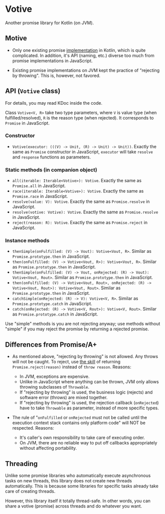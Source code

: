 # Votive

Another promise library for Kotlin (on JVM).

## Motive

- Only one existing promise [implementation](https://github.com/mplatvoet/kovenant) in Kotlin, which is quite complicated. In addition, it's API (naming, etc.) diverse too much from promise implementations in JavaScript.

- Existing promise implementations on JVM kept the practice of "rejecting by throwing". This is, however, not favored.

## API (`Votive` class)

For details, you may read KDoc inside the code.

Class `Votive<V, R>` take two type parameters, where `V` is value type (when fulfilled/resolved), `R` is the reason type (when rejected). It corresponds to `Promise` in JavaScript.

### Constructor

- `Votive(executor: (((V) -> Unit, (R) -> Unit) -> Unit))`. Exactly the same as `Promise` constructor in JavaScript, `executor` will take `resolve` and `response` functions as parameters.

### Static methods (in companion object)

- `all(iterable: Iterable<Votive>): Votive`. Exactly the same as `Promise.all` in JavaScript.
- `race(iterable: Iterable<Votive>): Votive`. Exactly the same as `Promise.race` in JavaScript.
- `resolve(value: V): Votive`. Exactly the same as `Promise.resolve` in JavaScript.
- `resolve(votive: Votive): Votive`. Exactly the same as `Promise.resolve` in JavaScript.
- `reject(reason: R): Votive`. Exactly the same as `Promise.reject` in JavaScript.

### Instance methods

- `thenSimple(onFulfilled: (V) -> Vout): Votive<Vout, R>`. Similar as `Promise.prototype.then` in JavaScript.
- `then(onFulfilled: (V) -> Votive<Vout, R>): Votive<Vout, R>`. Similar as `Promise.prototype.then` in JavaScript.
- `thenSimple(onFulfilled: (V) -> Vout, onRejected: (R) -> Vout): Votive<Vout, Rout>`. Similar as `Promise.prototype.then` in JavaScript.
- `then(onFulfilled: (V) -> Votive<Vout, Rout>, onRejected: (R) -> Votive<Vout, Rout>): Votive<Vout, Rout>`. Similar as `Promise.prototype.then` in JavaScript.
- `catchSimple(onRejected: (R) -> V): Votive<V, R>`. Similar as `Promise.prototype.catch` in JavaScript.
- `catch(onRejected: (R) -> Votive<V, Rout>): Votive<V, Rout>`. Similar as `Promise.prototype.catch` in JavaScript.

Use "simple" methods is you are not rejecting anyway; use methods without "simple" if you may reject the promise by returning a rejected promise.

## Differences from Promise/A+

- As mentioned above, "rejecting by throwing" is not allowed. Any throws will not be caught. To reject, use [the skill](http://azu.github.io/promises-book/#not-throw-use-reject) of returning `Promise.reject(reason)` instead of `throw reason`. Reasons:
  - In JVM, exceptions are expensive.
  - Unlike in JavaScript where anything can be thrown, JVM only allows throwing subclasses of `Throwable`.
  - If "rejecting by throwing" is used, the business logic (rejects) and software error (throws) are mixed together.
  - If "rejecting by throwing" is used, the rejection callback (`onRejected`) have to take `Throwable` as parameter, instead of more specific types.

- The rule of "`onFulfilled` or `onRejected` must not be called until the execution context stack contains only platform code" will NOT be respected. Reasons:
  - It's caller's own responsibility to take care of executing order.
  - On JVM, there are no reliable way to put off callbacks appropriately without affecting portability.

## Threading

Unlike some promise libraries who automatically execute asynchronous tasks on new threads, this library does not create new threads automatically. This is because some libraries for specific tasks already take care of creating threads.

However, this library itself it totally thread-safe. In other words, you can share a votive (promise) across threads and do whatever you want.
